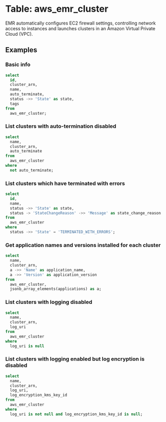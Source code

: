 # Table: aws_emr_cluster

EMR automatically configures EC2 firewall settings, controlling network access to instances and launches clusters in an Amazon Virtual Private Cloud (VPC).

## Examples

### Basic info

```sql
select
  id,
  cluster_arn,
  name,
  auto_terminate,
  status ->> 'State' as state,
  tags
from
  aws_emr_cluster;
```


### List clusters with auto-termination disabled

```sql
select
  name,
  cluster_arn,
  auto_terminate
from
  aws_emr_cluster
where
  not auto_terminate;
```


### List clusters which have terminated with errors

```sql
select
  id,
  name,
  status ->> 'State' as state,
  status -> 'StateChangeReason' ->> 'Message' as state_change_reason
from
  aws_emr_cluster
where
  status ->> 'State' = 'TERMINATED_WITH_ERRORS';
```


### Get application names and versions installed for each cluster

```sql
select
  name,
  cluster_arn,
  a ->> 'Name' as application_name,
  a ->> 'Version' as application_version
from
  aws_emr_cluster,
  jsonb_array_elements(applications) as a;
```


### List clusters with logging disabled

```sql
select
  name,
  cluster_arn,
  log_uri
from
  aws_emr_cluster
where
  log_uri is null
```


### List clusters with logging enabled but log encryption is disabled

```sql
select
  name,
  cluster_arn,
  log_uri,
  log_encryption_kms_key_id
from
  aws_emr_cluster
where
  log_uri is not null and log_encryption_kms_key_id is null;
```
